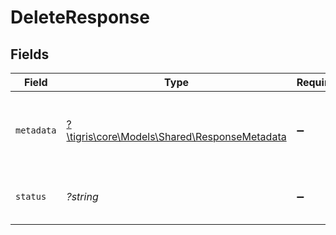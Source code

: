 # DeleteResponse


## Fields

| Field                                                                                   | Type                                                                                    | Required                                                                                | Description                                                                             |
| --------------------------------------------------------------------------------------- | --------------------------------------------------------------------------------------- | --------------------------------------------------------------------------------------- | --------------------------------------------------------------------------------------- |
| `metadata`                                                                              | [?\tigris\core\Models\Shared\ResponseMetadata](../../Models/Shared/ResponseMetadata.md) | :heavy_minus_sign:                                                                      | Has metadata related to the documents stored.                                           |
| `status`                                                                                | *?string*                                                                               | :heavy_minus_sign:                                                                      | an enum with value set as "deleted"                                                     |
